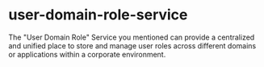 # user-domain-role-service
The "User Domain Role" Service you mentioned can provide a centralized and unified place to store and manage user roles across different domains or applications within a corporate environment. 
